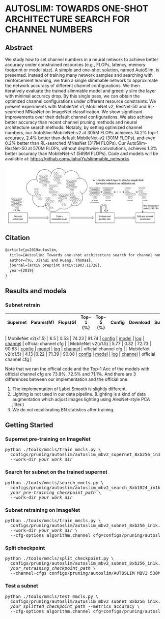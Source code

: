 # AUTOSLIM: TOWARDS ONE-SHOT ARCHITECTURE SEARCH FOR CHANNEL NUMBERS

## Abstract

We study how to set channel numbers in a neural network to achieve better accuracy under constrained resources (e.g., FLOPs, latency, memory footprint or model size). A simple and one-shot solution, named AutoSlim, is presented. Instead of training many network samples and searching with reinforcement learning, we train a single slimmable network to approximate the network accuracy of different channel configurations. We then iteratively evaluate the trained slimmable model and greedily slim the layer with minimal accuracy drop. By this single pass, we can obtain the optimized channel configurations under different resource constraints. We present experiments with MobileNet v1, MobileNet v2, ResNet-50 and RL-searched MNasNet on ImageNet classification. We show significant improvements over their default channel configurations. We also achieve better accuracy than recent channel pruning methods and neural architecture search methods.
Notably, by setting optimized channel numbers, our AutoSlim-MobileNet-v2 at 305M FLOPs achieves 74.2% top-1 accuracy, 2.4% better than default MobileNet-v2 (301M FLOPs), and even 0.2% better than RL-searched MNasNet (317M FLOPs). Our AutoSlim-ResNet-50 at 570M FLOPs, without depthwise convolutions, achieves 1.3% better accuracy than MobileNet-v1 (569M FLOPs). Code and models will be available at: https://github.com/JiahuiYu/slimmable_networks

![pipeline](/docs/en/imgs/model_zoo/autoslim/pipeline.png)

## Citation

```latex
@article{yu2019autoslim,
  title={Autoslim: Towards one-shot architecture search for channel numbers},
  author={Yu, Jiahui and Huang, Thomas},
  journal={arXiv preprint arXiv:1903.11728},
  year={2019}
}
```

## Results and models
### Subnet retrain
|      Supernet      | Params(M) | Flops(G) | Top-1 (%) | Top-5 (%) | Config | Download | Subnet  | Remark |
| :----------------- | :-------: | -------: | :-------: | :-------: | :----: | :------: | :-------------: | :----: |

| MobileNet v2(x1.5) | 6.5 | 0.53 | 74.23 | 91.74 | [config](./autoslim_mbv2_subnet_8xb256_in1k.py) | [model](https://openmmlab-share.oss-cn-hangzhou.aliyuncs.com/mmrazor/v0.1/pruning/autoslim/autoslim_mbv2_subnet_8xb256_in1k/autoslim_mbv2_subnet_8xb256_in1k_flops-0.53M_acc-74.23_20211222-e5208bbd.pth?versionId=CAEQHxiBgICYsIaI7xciIDE1MGIxM2Q5NDk1NjRlOTFiMjgwOTRmYzJlMDBmZDY0) &#124; [log](https://openmmlab-share.oss-cn-hangzhou.aliyuncs.com/mmrazor/v0.1/pruning/autoslim/autoslim_mbv2_subnet_8xb256_in1k/autoslim_mbv2_subnet_8xb256_in1kautoslim_mbv2_subnet_8xb256_in1k_paper_channel_cfg.log.json?versionId=CAEQHxiBgMCjj9SL7xciIDFmYmM4NTExZmIzNjRmNmQ4MmMyZWI4YzJmMmM2MDdl) | [channel](https://openmmlab-share.oss-cn-hangzhou.aliyuncs.com/mmrazor/v0.1/pruning/autoslim/autoslim_mbv2_subnet_8xb256_in1k/autoslim_mbv2_subnet_8xb256_in1k_flops-0.53M_acc-74.23_20211222-e5208bbd_channel_cfg.yaml?versionId=CAEQHxiBgMDwr4aI7xciIDQ2MmRhMDFhNGMyODQyYmU5ZTIyOTcxMmRlN2RmYjg2) | official channel cfg |
| MobileNet v2(x1.5) | 5.77 | 0.32 | 72.73 | 90.83 | [config](./autoslim_mbv2_subnet_8xb256_in1k.py) | [model](https://openmmlab-share.oss-cn-hangzhou.aliyuncs.com/mmrazor/v0.1/pruning/autoslim/autoslim_mbv2_subnet_8xb256_in1k/autoslim_mbv2_subnet_8xb256_in1k_flops-0.32M_acc-72.73_20211222-b5b0b33c.pth?versionId=CAEQHxiBgMCasIaI7xciIDEzN2FkZjZkNWMwYjRiOTg5NTY0MzY0ODk5ODE2N2Yz) &#124; [log](https://openmmlab-share.oss-cn-hangzhou.aliyuncs.com/mmrazor/v0.1/pruning/autoslim/autoslim_mbv2_subnet_8xb256_in1k/autoslim_mbv2_subnet_8xb256_in1kautoslim_mbv2_subnet_8xb256_in1k_paper_channel_cfg.log.json?versionId=CAEQHxiBgMCjj9SL7xciIDFmYmM4NTExZmIzNjRmNmQ4MmMyZWI4YzJmMmM2MDdl) | [channel](https://openmmlab-share.oss-cn-hangzhou.aliyuncs.com/mmrazor/v0.1/pruning/autoslim/autoslim_mbv2_subnet_8xb256_in1k/autoslim_mbv2_subnet_8xb256_in1k_flops-0.32M_acc-72.73_20211222-b5b0b33c_channel_cfg.yaml?versionId=CAEQHxiCgMDwr4aI7xciIDhjMmUzZjlmZTJjODQzMDRhMmQxMzkyM2MwOTZhNjE3) | official channel cfg |
| MobileNet v2(x1.5) | 4.13 |0.22 | 71.39 | 90.08 | [config](./autoslim_mbv2_subnet_8xb256_in1k.py) | [model](https://openmmlab-share.oss-cn-hangzhou.aliyuncs.com/mmrazor/v0.1/pruning/autoslim/autoslim_mbv2_subnet_8xb256_in1k/autoslim_mbv2_subnet_8xb256_in1k_flops-0.22M_acc-71.39_20211222-43117c7b.pth?versionId=CAEQHxiBgICRsIaI7xciIDVlY2MxMTkwZjg0ODQ3M2I5NTJmYjFiNDk1MDEwNjAy) &#124; [log](https://openmmlab-share.oss-cn-hangzhou.aliyuncs.com/mmrazor/v0.1/pruning/autoslim/autoslim_mbv2_subnet_8xb256_in1k/autoslim_mbv2_subnet_8xb256_in1kautoslim_mbv2_subnet_8xb256_in1k_paper_channel_cfg.log.json?versionId=CAEQHxiBgMCjj9SL7xciIDFmYmM4NTExZmIzNjRmNmQ4MmMyZWI4YzJmMmM2MDdl) | [channel](https://openmmlab-share.oss-cn-hangzhou.aliyuncs.com/mmrazor/v0.1/pruning/autoslim/autoslim_mbv2_subnet_8xb256_in1k/autoslim_mbv2_subnet_8xb256_in1k_flops-0.22M_acc-71.39_20211222-43117c7b_channel_cfg.yaml.?versionId=CAEQHxiBgIDzr4aI7xciIDViNGY0ZDA1ODkxZTRkMGFhNTg2M2FlZmQyZTFiMDgx) | official channel cfg |

Note that we ran the official code and the Top-1 Acc of the models with official
channel cfg are 73.8%, 72.5% and 71.1%. And there are 3 differences between our
implementation and the official one.
1. The implementation of Label Smooth is slightly different.
2. Lighting is not used in our data pipeline. (Lighting is a kind of data
augmentation which adjust images lighting using AlexNet-style PCA jitter.)
3. We do not recalibrating BN statistics after training.

## Getting Started
### Supernet pre-training on ImageNet
<pre>
python ./tools/mmcls/train_mmcls.py \
  configs/pruning/autoslim/autoslim_mbv2_supernet_8xb256_in1k.py \
  --work-dir <em>your_work_dir</em>
</pre>

### Search for subnet on the trained supernet
<pre>
python ./tools/mmcls/search_mmcls.py \
  configs/pruning/autoslim/autoslim_mbv2_search_8xb1024_in1k.py \
  <em>your_pre-training_checkpoint_path</em> \
  --work-dir <em>your_work_dir</em>
</pre>

### Subnet retraining on ImageNet
<pre>
python ./tools/mmcls/train_mmcls.py \
  configs/pruning/autoslim/autoslim_mbv2_subnet_8xb256_in1k.py \
  --work-dir <em>your_work_dir</em> \
  --cfg-options algorithm.channel_cfg=configs/pruning/autoslim/AUTOSLIM_MBV2_530M_OFFICIAL.yaml,configs/pruning/autoslim/AUTOSLIM_MBV2_320M_OFFICIAL.yaml,configs/pruning/autoslim/AUTOSLIM_MBV2_220M_OFFICIAL.yaml
</pre>

### Split checkpoint
<pre>
python ./tools/mmcls/split_checkpoint.py \
  configs/pruning/autoslim/autoslim_mbv2_subnet_8xb256_in1k.py \
  <em>your_retraining_checkpoint_path</em> \
  --channel-cfgs configs/pruning/autoslim/AUTOSLIM_MBV2_530M_OFFICIAL.yaml configs/pruning/autoslim/AUTOSLIM_MBV2_320M_OFFICIAL.yaml configs/pruning/autoslim/AUTOSLIM_MBV2_220M_OFFICIAL.yaml
</pre>

### Test a subnet
<pre>
python ./tools/mmcls/test_mmcls.py \
  configs/pruning/autoslim/autoslim_mbv2_subnet_8xb256_in1k.py \
  <em>your_splitted_checkpoint_path</em> --metrics accuracy \
  --cfg-options algorithm.channel_cfg=configs/pruning/autoslim/AUTOSLIM_MBV2_530M_OFFICIAL.yaml
</pre>
